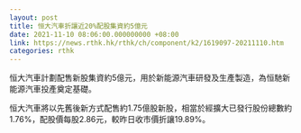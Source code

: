 ```yaml
---
layout: post
title: 恒大汽車折讓近20%配股集資約5億元
date: 2021-11-10 08:06:00.000000000 +08:00
link: https://news.rthk.hk/rthk/ch/component/k2/1619097-20211110.htm
categories: rthk
---
```


恒大汽車計劃配售新股集資約5億元，用於新能源汽車研發及生產製造，為恒馳新能源汽車投產奠定基礎。

恒大汽車將以先舊後新方式配售約1.75億股新股，相當於經擴大已發行股份總數約1.76%，配股價每股2.86元，較昨日收市價折讓19.89%。
